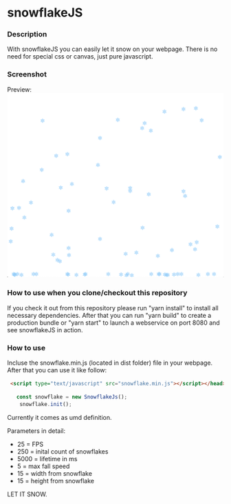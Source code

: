 # snowflakeJS

### Description

With snowflakeJS you can easily let it snow on your webpage. There is no need for special css or canvas, just pure javascript.

### Screenshot
Preview:
![alt text](https://github.com/AICDEV/snowflakeJS/blob/master/example.png)


### How to use when you clone/checkout this repository
If you check it out from this repository please run "yarn install" to install all necessary dependencies.
After that you can run "yarn build" to create a production bundle or "yarn start" to launch a webservice on port 8080
and see snowflakeJS in action.

### How to use
Incluse the snowflake.min.js (located in dist folder) file in your webpage. After that you can use it like follow:

```html
 <script type="text/javascript" src="snowflake.min.js"></script></head>
```


```javascript
   const snowflake = new SnowflakeJs();
    snowflake.init();
```

Currently it comes as umd definition.

Parameters in detail:
- 25 = FPS
- 250 = inital count of snowflakes
- 5000 = lifetime in ms 
- 5 = max fall speed
- 15 = width from snowflake
- 15 = height from snowflake

LET IT SNOW.